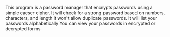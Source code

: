 This program is a password manager that encrypts passwords using a simple caeser cipher.
It will check for a strong password based on numbers, characters, and length
It won't allow duplicate passwords.
It will list your passwords alphabetically
You can view your passwords in encrypted or decrypted forms

